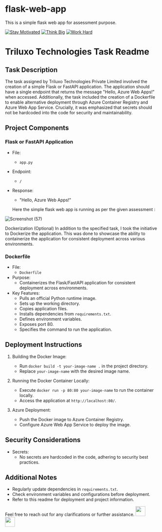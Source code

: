 # flask-web-app
This is a simple flask web app for assessment purpose.


[![Stay Motivated](https://img.shields.io/badge/Stay-Motivated-teal.svg?style=for-the-badge)](https://vikramgithubio.sameerkapil7111999.now.sh/#vikram) 
[![Think Big](https://img.shields.io/badge/Think-Big-orange.svg?style=for-the-badge)](https://vikramgithubio.sameerkapil7111999.now.sh/#vikram)
[![Work Hard](https://img.shields.io/badge/Work-Hard-blue.svg?style=for-the-badge)](https://vikramgithubio.sameerkapil7111999.now.sh/#vikram)

# Triluxo Technologies Task Readme

## Task Description

The task assigned by Triluxo Technologies Private Limited involved the creation of a simple Flask or FastAPI application. The application should have a single endpoint that returns the message "Hello, Azure Web Apps!" when accessed. Additionally, the task included the creation of a Dockerfile to enable alternative deployment through Azure Container Registry and Azure Web App Service. Crucially, it was emphasized that secrets should not be hardcoded into the code for security and maintainability.

## Project Components

### Flask or FastAPI Application

- File:
  - `app.py` 
- Endpoint:
  - `/`
- Response:
  - "Hello, Azure Web Apps!"
 
  Here the simple flask web app is running as per the given assessment :


  
![Screenshot (57)](https://github.com/Tusharkshahi/flask-web-app/assets/103762351/a87a7c43-1f9e-4f9b-9565-769849ca5405)




Dockerization (Optional)
In addition to the specified task, I took the initiative to Dockerize the application. This was done to showcase the ability to containerize the application for consistent deployment across various environments.

### Dockerfile

- File:
  - `Dockerfile`
- Purpose:
  - Containerizes the Flask/FastAPI application for consistent deployment across environments.
- Key Features:
  - Pulls an official Python runtime image.
  - Sets up the working directory.
  - Copies application files.
  - Installs dependencies from `requirements.txt`.
  - Defines environment variables.
  - Exposes port 80.
  - Specifies the command to run the application.

## Deployment Instructions

1. Building the Docker Image:
   - Run `docker build -t your-image-name .` in the project directory.
   - Replace `your-image-name` with the desired image name.

2. Running the Docker Container Locally:
   - Execute `docker run -p 80:80 your-image-name` to run the container locally.
   - Access the application at `http://localhost:80/`.

3. Azure Deployment:
   - Push the Docker image to Azure Container Registry.
   - Configure Azure Web App Service to deploy the image.

## Security Considerations

- Secrets:
  - No secrets are hardcoded in the code, adhering to security best practices.

## Additional Notes

- Regularly update dependencies in `requirements.txt`.
- Check environment variables and configurations before deployment.
- Refer to this readme for deployment and project information.

Feel free to reach out for any clarifications or further assistance.
<a href="https://www.linkedin.com/in/tusharkshahi/" target="_blank"><img height="32" width="32" src="https://cdnjs.cloudflare.com/ajax/libs/ionicons/4.5.6/collection/build/ionicons/svg/logo-linkedin.svg" /></a> &nbsp;&nbsp;<a href="https://www.instagram.com/kshitij_dhyani/?hl=en" target="_blank"><img height="32" width="32" src="https://cdn.jsdelivr.net/npm/simple-icons@latest/icons/instagram.svg" /></a>
